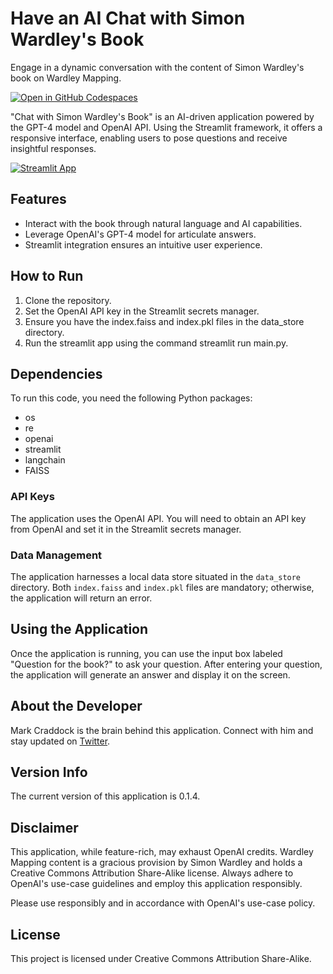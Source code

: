 # Have an AI Chat with Simon Wardley's Book

Engage in a dynamic conversation with the content of Simon Wardley's book on Wardley Mapping.

[![Open in GitHub Codespaces](https://github.com/codespaces/badge.svg)](https://codespaces.new/tractorjuice/wardley_book_chat)

"Chat with Simon Wardley's Book" is an AI-driven application powered by the GPT-4 model and OpenAI API. Using the Streamlit framework, it offers a responsive interface, enabling users to pose questions and receive insightful responses.

[![Streamlit App](https://static.streamlit.io/badges/streamlit_badge_black_white.svg)](https://wardley-book-chat.streamlit.app/)

## Features

- Interact with the book through natural language and AI capabilities.
- Leverage OpenAI's GPT-4 model for articulate answers.
- Streamlit integration ensures an intuitive user experience.

## How to Run
1. Clone the repository.
2. Set the OpenAI API key in the Streamlit secrets manager.
3. Ensure you have the index.faiss and index.pkl files in the data_store directory.
4. Run the streamlit app using the command streamlit run main.py.

## Dependencies
To run this code, you need the following Python packages:

- os
- re
- openai
- streamlit
- langchain
- FAISS

### API Keys
The application uses the OpenAI API. You will need to obtain an API key from OpenAI and set it in the Streamlit secrets manager.

### Data Management

The application harnesses a local data store situated in the `data_store` directory. Both `index.faiss` and `index.pkl` files are mandatory; otherwise, the application will return an error.

## Using the Application
Once the application is running, you can use the input box labeled "Question for the book?" to ask your question. After entering your question, the application will generate an answer and display it on the screen.

## About the Developer

Mark Craddock is the brain behind this application. Connect with him and stay updated on [Twitter](https://twitter.com/mcraddock).

## Version Info
The current version of this application is 0.1.4.

## Disclaimer

This application, while feature-rich, may exhaust OpenAI credits. Wardley Mapping content is a gracious provision by Simon Wardley and holds a Creative Commons Attribution Share-Alike license. Always adhere to OpenAI's use-case guidelines and employ this application responsibly.

Please use responsibly and in accordance with OpenAI's use-case policy.

## License

This project is licensed under Creative Commons Attribution Share-Alike.
